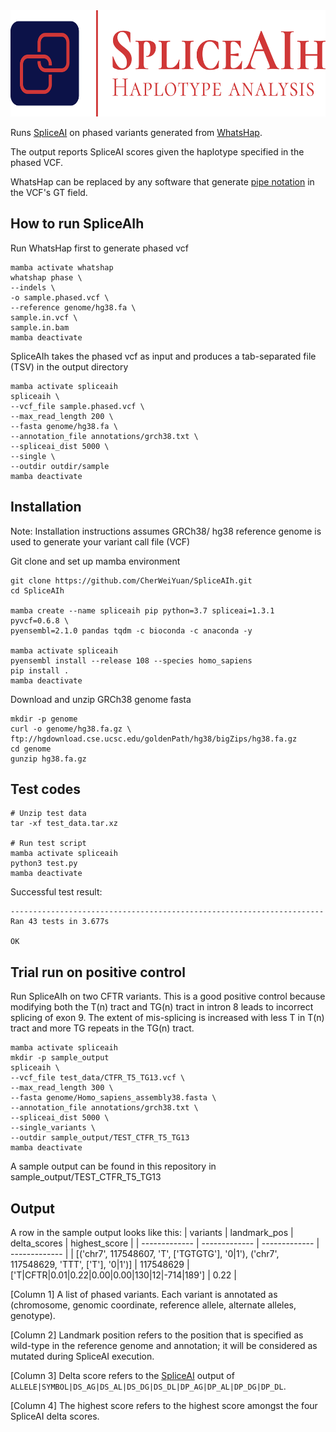 <img src="https://github.com/CherWeiYuan/SpliceAIh/blob/main/logo/Original%20on%20Transparent.png?raw=true" width=600 height=170>

Runs [SpliceAI](https://github.com/Illumina/SpliceAI) on phased variants generated from [WhatsHap](https://whatshap.readthedocs.io/en/latest/).

The output reports SpliceAI scores given the haplotype specified in the phased VCF.

WhatsHap can be replaced by any software that generate [pipe notation](https://whatshap.readthedocs.io/en/latest/guide.html#phasing-in-vcfs) in the VCF's GT field.

## How to run SpliceAIh
Run WhatsHap first to generate phased vcf
```
mamba activate whatshap
whatshap phase \
--indels \
-o sample.phased.vcf \
--reference genome/hg38.fa \
sample.in.vcf \
sample.in.bam
mamba deactivate
```

SpliceAIh takes the phased vcf as input and produces a tab-separated file (TSV) in the output directory
```
mamba activate spliceaih
spliceaih \
--vcf_file sample.phased.vcf \
--max_read_length 200 \
--fasta genome/hg38.fa \
--annotation_file annotations/grch38.txt \
--spliceai_dist 5000 \
--single \
--outdir outdir/sample
mamba deactivate
```

## Installation
Note: Installation instructions assumes GRCh38/ hg38 reference genome is used to generate your variant call file (VCF)

Git clone and set up mamba environment
```
git clone https://github.com/CherWeiYuan/SpliceAIh.git
cd SpliceAIh

mamba create --name spliceaih pip python=3.7 spliceai=1.3.1 pyvcf=0.6.8 \
pyensembl=2.1.0 pandas tqdm -c bioconda -c anaconda -y

mamba activate spliceaih
pyensembl install --release 108 --species homo_sapiens
pip install .
mamba deactivate
```

Download and unzip GRCh38 genome fasta
```
mkdir -p genome
curl -o genome/hg38.fa.gz \
ftp://hgdownload.cse.ucsc.edu/goldenPath/hg38/bigZips/hg38.fa.gz
cd genome
gunzip hg38.fa.gz
```


## Test codes
```
# Unzip test data
tar -xf test_data.tar.xz

# Run test script
mamba activate spliceaih
python3 test.py
mamba deactivate
```

Successful test result:
```
----------------------------------------------------------------------
Ran 43 tests in 3.677s

OK
```


## Trial run on positive control
Run SpliceAIh on two CFTR variants. This is a good positive control because modifying both the T(n) tract and TG(n) tract in intron 8 leads to incorrect splicing of exon 9. The extent of mis-splicing is increased with less T in T(n) tract and more TG repeats in the TG(n) tract.
```
mamba activate spliceaih
mkdir -p sample_output
spliceaih \
--vcf_file test_data/CTFR_T5_TG13.vcf \
--max_read_length 300 \
--fasta genome/Homo_sapiens_assembly38.fasta \
--annotation_file annotations/grch38.txt \
--spliceai_dist 5000 \
--single_variants \
--outdir sample_output/TEST_CTFR_T5_TG13
mamba deactivate
```
A sample output can be found in this repository in sample_output/TEST_CTFR_T5_TG13

## Output
A row in the sample output looks like this:
| variants  | landmark_pos | delta_scores | highest_score |
| ------------- | ------------- | ------------- | ------------- |
| [('chr7', 117548607, 'T', ['TGTGTG'], '0\|1'), ('chr7', 117548629, 'TTT', ['T'], '0\|1')] | 117548629 | ['T\|CFTR\|0.01\|0.22\|0.00\|0.00\|130\|12\|-714\|189'] | 0.22  |

[Column 1] A list of phased variants. Each variant is annotated as (chromosome, genomic coordinate, reference allele, alternate alleles, genotype).

[Column 2] Landmark position refers to the position that is specified as wild-type in the reference genome and annotation; it will be considered as mutated during SpliceAI execution.

[Column 3] Delta score refers to the [SpliceAI](https://github.com/Illumina/SpliceAI) output of ```ALLELE|SYMBOL|DS_AG|DS_AL|DS_DG|DS_DL|DP_AG|DP_AL|DP_DG|DP_DL```.

[Column 4] The highest score refers to the highest score amongst the four SpliceAI delta scores.
